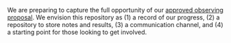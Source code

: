 We are preparing to capture the full opportunity of our [approved observing proposal](https://github.com/davidthomas5412/StarTrailProposal_NOAO2019a/blob/master/dthomas50094253655.pdf). We envision this repository as (1) a record of our progress, (2) a repository to store notes and results, (3) a communication channel, and (4) a starting point for those looking to get involved. 